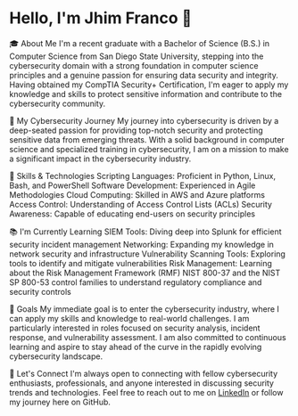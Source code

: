 # Hello, I'm Jhim Franco 👋

🎓 About Me
I'm a recent graduate with a Bachelor of Science (B.S.) in Computer Science from San Diego State University, stepping into the cybersecurity domain with a strong foundation in computer science principles and a genuine passion for ensuring data security and integrity. Having obtained my CompTIA Security+ Certification, I'm eager to apply my knowledge and skills to protect sensitive information and contribute to the cybersecurity community.

🔐 My Cybersecurity Journey
My journey into cybersecurity is driven by a deep-seated passion for providing top-notch security and protecting sensitive data from emerging threats. With a solid background in computer science and specialized training in cybersecurity, I am on a mission to make a significant impact in the cybersecurity industry.

💼 Skills & Technologies
Scripting Languages: Proficient in Python, Linux, Bash, and PowerShell
Software Development: Experienced in Agile Methodologies
Cloud Computing: Skilled in AWS and Azure platforms
Access Control: Understanding of Access Control Lists (ACLs)
Security Awareness: Capable of educating end-users on security principles

📚 I'm Currently Learning
SIEM Tools: Diving deep into Splunk for efficient security incident management
Networking: Expanding my knowledge in network security and infrastructure
Vulnerability Scanning Tools: Exploring tools to identify and mitigate vulnerabilities
Risk Management: Learning about the Risk Management Framework (RMF) NIST 800-37 and the NIST SP 800-53 control families to understand regulatory compliance and security controls

🌟 Goals
My immediate goal is to enter the cybersecurity industry, where I can apply my skills and knowledge to real-world challenges. I am particularly interested in roles focused on security analysis, incident response, and vulnerability assessment. I am also committed to continuous learning and aspire to stay ahead of the curve in the rapidly evolving cybersecurity landscape.

🤝 Let's Connect
I'm always open to connecting with fellow cybersecurity enthusiasts, professionals, and anyone interested in discussing security trends and technologies. Feel free to reach out to me on [LinkedIn](https://www.linkedin.com/in/jhimfranco/) or follow my journey here on GitHub.
